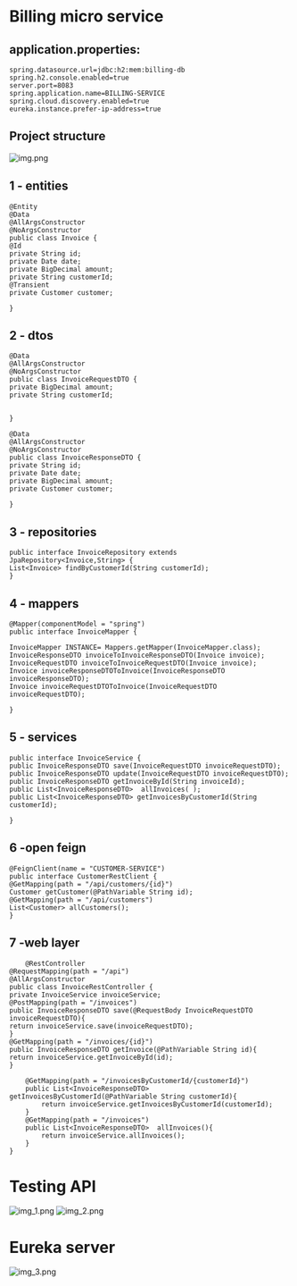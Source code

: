 #  Billing micro service
## application.properties:
    spring.datasource.url=jdbc:h2:mem:billing-db
    spring.h2.console.enabled=true
    server.port=8083
    spring.application.name=BILLING-SERVICE
    spring.cloud.discovery.enabled=true
    eureka.instance.prefer-ip-address=true
## Project structure
![img.png](img.png)
## 1 - entities
    @Entity
    @Data
    @AllArgsConstructor
    @NoArgsConstructor
    public class Invoice {
    @Id
    private String id;
    private Date date;
    private BigDecimal amount;
    private String customerId;
    @Transient
    private Customer customer;
    
    }

## 2 - dtos
    @Data
    @AllArgsConstructor
    @NoArgsConstructor
    public class InvoiceRequestDTO {
    private BigDecimal amount;
    private String customerId;
    
    
    }
    
    @Data
    @AllArgsConstructor
    @NoArgsConstructor
    public class InvoiceResponseDTO {
    private String id;
    private Date date;
    private BigDecimal amount;
    private Customer customer;
    
    }
## 3 - repositories
    public interface InvoiceRepository extends JpaRepository<Invoice,String> {
    List<Invoice> findByCustomerId(String customerId);
    }
## 4 - mappers

    @Mapper(componentModel = "spring")
    public interface InvoiceMapper {

    InvoiceMapper INSTANCE= Mappers.getMapper(InvoiceMapper.class);
    InvoiceResponseDTO invoiceToInvoiceResponseDTO(Invoice invoice);
    InvoiceRequestDTO invoiceToInvoiceRequestDTO(Invoice invoice);
    Invoice invoiceResponseDTOToInvoice(InvoiceResponseDTO invoiceResponseDTO);
    Invoice invoiceRequestDTOToInvoice(InvoiceRequestDTO invoiceRequestDTO);

    }
## 5 - services

    public interface InvoiceService {
    public InvoiceResponseDTO save(InvoiceRequestDTO invoiceRequestDTO);
    public InvoiceResponseDTO update(InvoiceRequestDTO invoiceRequestDTO);
    public InvoiceResponseDTO getInvoiceById(String invoiceId);
    public List<InvoiceResponseDTO>  allInvoices( );
    public List<InvoiceResponseDTO> getInvoicesByCustomerId(String customerId);
    
    }
## 6 -open feign 

    @FeignClient(name = "CUSTOMER-SERVICE")
    public interface CustomerRestClient {
    @GetMapping(path = "/api/customers/{id}")
    Customer getCustomer(@PathVariable String id);
    @GetMapping(path = "/api/customers")
    List<Customer> allCustomers();
    }
## 7 -web layer
        @RestController
    @RequestMapping(path = "/api")
    @AllArgsConstructor
    public class InvoiceRestController {
    private InvoiceService invoiceService;
    @PostMapping(path = "/invoices")
    public InvoiceResponseDTO save(@RequestBody InvoiceRequestDTO invoiceRequestDTO){
    return invoiceService.save(invoiceRequestDTO);
    }
    @GetMapping(path = "/invoices/{id}")
    public InvoiceResponseDTO getInvoice(@PathVariable String id){
    return invoiceService.getInvoiceById(id);
    }
    
        @GetMapping(path = "/invoicesByCustomerId/{customerId}")
        public List<InvoiceResponseDTO>  getInvoicesByCustomerId(@PathVariable String customerId){
            return invoiceService.getInvoicesByCustomerId(customerId);
        }
        @GetMapping(path = "/invoices")
        public List<InvoiceResponseDTO>  allInvoices(){
            return invoiceService.allInvoices();
        }
    }

# Testing API
![img_1.png](img_1.png)
![img_2.png](img_2.png)
# Eureka server
![img_3.png](img_3.png)
